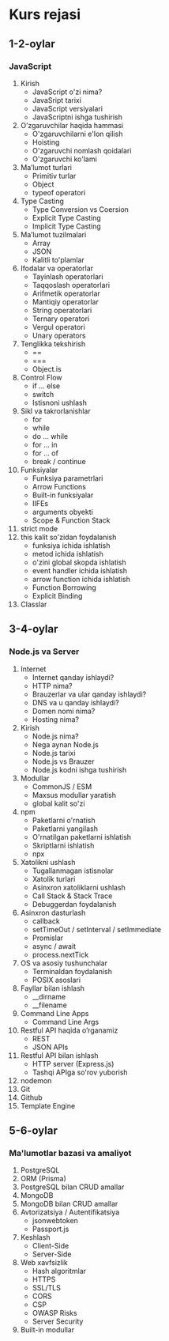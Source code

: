 # Kurs rejasi

## 1-2-oylar

### JavaScript

1. Kirish
    - JavaScript o'zi nima?
    - JavaSript tarixi
    - JavaScript versiyalari
    - JavaScriptni ishga tushirish
2. O’zgaruvchilar haqida hammasi
    - O'zgaruvchilarni e'lon qilish
    - Hoisting
    - O'zgaruvchi nomlash qoidalari
    - O'zgaruvchi ko'lami
3. Ma’lumot turlari
    - Primitiv turlar
    - Object
    - typeof operatori
4. Type Casting
    - Type Conversion vs Coersion
    - Explicit Type Casting
    - Implicit Type Casting
5. Ma’lumot tuzilmalari
    - Array
    - JSON
    - Kalitli to'plamlar
6. Ifodalar va operatorlar
    - Tayinlash operatorlari
    - Taqqoslash operatorlari
    - Arifmetik operatorlar
    - Mantiqiy operatorlar
    - String operatorlari
    - Ternary operatori
    - Vergul operatori
    - Unary operators
7. Tenglikka tekshirish
    - ==
    - ===
    - Object.is
8. Control Flow
    - if ... else
    - switch
    - Istisnoni ushlash
9. Sikl va takrorlanishlar
    - for
    - while
    - do ... while
    - for ... in
    - for ... of
    - break / continue
10. Funksiyalar
    - Funksiya parametrlari
    - Arrow Functions
    - Built-in funksiyalar
    - IIFEs
    - arguments obyekti
    - Scope & Function Stack
11. strict mode
12. this kalit so'zidan foydalanish
    - funksiya ichida ishlatish
    - metod ichida ishlatish
    - o'zini global skopda ishlatish
    - event handler ichida ishlatish
    - arrow function ichida ishlatish
    - Function Borrowing
    - Explicit Binding
13. Classlar

## 3-4-oylar

### Node.js va Server

1. Internet
    - Internet qanday ishlaydi?
    - HTTP nima?
    - Brauzerlar va ular qanday ishlaydi?
    - DNS va u qanday ishlaydi?
    - Domen nomi nima?
    - Hosting nima?
2. Kirish
    - Node.js nima?
    - Nega aynan Node.js
    - Node.js tarixi
    - Node.js vs Brauzer
    - Node.js kodni ishga tushirish
3. Modullar
    - CommonJS / ESM
    - Maxsus modullar yaratish
    - global kalit so'zi
4. npm
    - Paketlarni o'rnatish
    - Paketlarni yangilash
    - O'rnatilgan paketlarni ishlatish
    - Skriptlarni ishlatish
    - npx
5. Xatolikni ushlash
    - Tugallanmagan istisnolar
    - Xatolik turlari
    - Asinxron xatoliklarni ushlash
    - Call Stack & Stack Trace
    - Debuggerdan foydalanish
6. Asinxron dasturlash
    - callback
    - setTimeOut / setInterval / setImmediate
    - Promislar
    - async / await
    - process.nextTick
7. OS va asosiy tushunchalar
    - Terminaldan foydalanish
    - POSIX asoslari
8. Fayllar bilan ishlash
    - __dirname
    - __filename
9. Command Line Apps
    - Command Line Args
10. Restful API haqida o’rganamiz
    - REST
    - JSON APIs
11. Restful API bilan ishlash
    - HTTP server (Express.js)
    - Tashqi APIga so'rov yuborish
12. nodemon
13. Git
14. Github
15. Template Engine

## 5-6-oylar

### Ma'lumotlar bazasi va amaliyot

1. PostgreSQL
2. ORM (Prisma)
3. PostgreSQL bilan CRUD amallar
4. MongoDB
5. MongoDB bilan CRUD amallar
6. Avtorizatsiya / Autentifikatsiya
    - jsonwebtoken
    - Passport.js
7. Keshlash
    - Client-Side
    - Server-Side
8. Web xavfsizlik
    - Hash algoritmlar
    - HTTPS
    - SSL/TLS
    - CORS
    - CSP
    - OWASP Risks
    - Server Security
9. Built-in modullar
